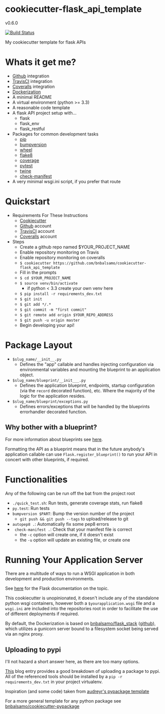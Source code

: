 # cookiecutter-flask_api_template

v0.6.0

[![Build Status](https://travis-ci.org/bnbalsamo/cookiecutter-flask_api_template.svg?branch=master)](https://travis-ci.org/bnbalsamo/cookiecutter-flask_api_template)

My cookiecutter template for flask APIs

# Whats it get me?
- [Github](https://github.com/) integration
- [TravisCI](https://travis-ci.org/) integration
- [Coveralls](https://coveralls.io/) integration
- [Dockerization](https://www.docker.com/)
- A minimal README
- A virtual environment (python >= 3.3)
- A reasonable code template
- A flask API project setup with...
    - flask
    - flask_env
    - flask_restful
- Packages for common development tasks
    - [pip](https://pip.pypa.io/en/latest/)
    - [bumpversion](https://github.com/peritus/bumpversion)
    - [wheel](http://pythonwheels.com/)
    - [flake8](http://flake8.pycqa.org/en/latest/)
    - [coverage](https://coverage.readthedocs.io/en/coverage-4.4.1/)
    - [pytest](https://docs.pytest.org/en/latest/)
    - [twine](https://pypi.python.org/pypi/twine)
    - [check-manifest](https://github.com/mgedmin/check-manifest)
- A very minimal wsgi.ini script, if you prefer that route

# Quickstart

- Requirements For These Instructions
    - [Cookiecutter](https://github.com/audreyr/cookiecutter)
    - [Github](https://github.com/) account
    - [TravisCI](https://travis-ci.org/) account
    - [Coveralls](https://coveralls.io/) account
- Steps
    - Create a github repo named $YOUR_PROJECT_NAME
    - Enable repository monitoring on Travis
    - Enable repository monitoring on coveralls
    - ```$ cookiecutter https://github.com/bnbalsamo/cookiecutter-flask_api_template```
    - Fill in the prompts
    - ```$ cd $YOUR_PROJECT_NAME```
    - ```$ source venv/bin/activate```
        - if python < 3.3 create your own venv here
    - ```$ pip install -r requirements_dev.txt```
    - ```$ git init```
    - ```$ git add */.*```
    - ```$ git commit -m "first commit"```
    - ```$ git remote add origin $YOUR_REPO_ADDRESS```
    - ```$ git push -u origin master```
    - Begin developing your api!

# Package Layout
- ```$slug_name/__init__.py``` 
    - Defines the "app" callable and handles injecting
        configuration via environmental variables and
        mounting the blueprint to an application object.
- ```$slug_name/blueprint/__init___.py```
    - Defines the application blueprint, endpoints,
        startup configuration (via the ```record``` decorated function),
        etc. Where the majority of the logic for the application
        resides.
- ```$slug_name/blueprint/exceptions.py```
    - Defines errors/exceptions that will be handled
        by the blueprints errorhandler decorated function.

## Why bother with a blueprint?

For more information about blueprints see [here](http://flask.pocoo.org/docs/0.12/blueprints/).

Formatting the API as a blueprint means that in the future anybody's application callable
can use ```Flask.register_blueprint()``` to run your API in concert with other blueprints,
if required.

# Functionalities

Any of the following can be run off the bat from the project root

* ```./quick_test.sh```: Run tests, generate coverage stats, run flake8
* ```py.test```: Run tests
* ```bumpversion $PART```: Bump the version number of the project
    * ```git push && git push --tags``` to upload/release to git
* ```autopep8 .```: Automatically fix some pep8 errors
* ``` check-manifest .```: Check that your manifest file is correct
    * the ```-c``` option will create one, if it doesn't exist
    * the ```-u``` option will update an existing file, or create one

# Running Your Application Server
There are a multitude of ways to run a WSGI application in both development and production
environments.

See [here](flask.pocoo.org/docs/latest/deploying/) for the Flask documentation on the topic.

This cookiecutter is unopinionated, it doesn't include any of the standalone python wsgi
containers, however both a ```$yourapplication.wsgi``` file and a ```wsgi.ini``` are included
into the repositories root in order to facilitate the use of different deployments if required.

By default, the Dockerization is based on [bnbalsamo/flask_stack](https://hub.docker.com/r/bnbalsamo/flask_stack/) ([github](https://github.com/bnbalsamo/docker-flask_stack)), which utilizes a gunicorn server bound to a filesystem socket being served via an nginx proxy.

## Uploading to pypi

I'll not hazard a short answer here, as there are too many options.

[This](https://hynek.me/articles/sharing-your-labor-of-love-pypi-quick-and-dirty/) blog
entry provides a good breakdown of uploading a package to pypi. All of the referenced
tools should be installed by a ```pip -r requirements_dev.txt``` in your project
virtualenv.



Inspiration (and some code) taken from [audreyr's pypackage template](https://github.com/audreyr/cookiecutter-pypackage)

For a more general template for any python package see [bnbalsamo/cookiecutter-pypackage](https://github.com/bnbalsamo/cookiecutter-pypackage)
